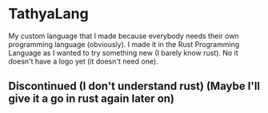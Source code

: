 # TathyaLang

My custom language that I made because everybody needs their own programming language (obviously). I made it in the Rust Programming Language as I wanted to try something new (I barely know rust).
No it doesn't have a logo yet (it doesn't need one).

## Discontinued (I don't understand rust) (Maybe I'll give it a go in rust again later on)
